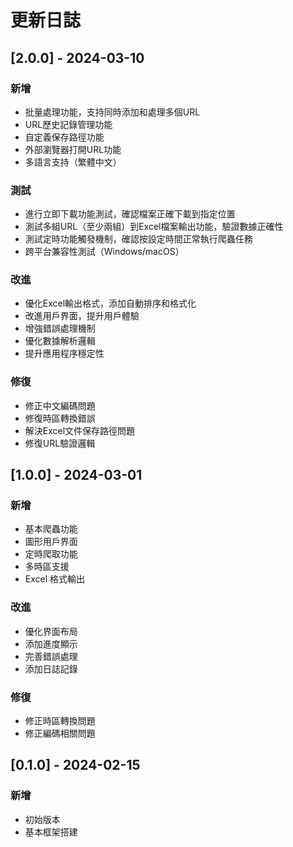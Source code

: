# 更新日誌

## [2.0.0] - 2024-03-10

### 新增
- 批量處理功能，支持同時添加和處理多個URL
- URL歷史記錄管理功能
- 自定義保存路徑功能
- 外部瀏覽器打開URL功能
- 多語言支持（繁體中文）

### 測試
- 進行立即下載功能測試，確認檔案正確下載到指定位置
- 測試多組URL（至少兩組）到Excel檔案輸出功能，驗證數據正確性
- 測試定時功能觸發機制，確認按設定時間正常執行爬蟲任務
- 跨平台兼容性測試（Windows/macOS）

### 改進
- 優化Excel輸出格式，添加自動排序和格式化
- 改進用戶界面，提升用戶體驗
- 增強錯誤處理機制
- 優化數據解析邏輯
- 提升應用程序穩定性

### 修復
- 修正中文編碼問題
- 修復時區轉換錯誤
- 解決Excel文件保存路徑問題
- 修復URL驗證邏輯

## [1.0.0] - 2024-03-01

### 新增
- 基本爬蟲功能
- 圖形用戶界面
- 定時爬取功能
- 多時區支援
- Excel 格式輸出

### 改進
- 優化界面布局
- 添加進度顯示
- 完善錯誤處理
- 添加日誌記錄

### 修復
- 修正時區轉換問題
- 修正編碼相關問題

## [0.1.0] - 2024-02-15

### 新增
- 初始版本
- 基本框架搭建 